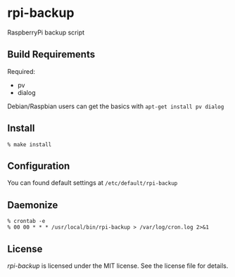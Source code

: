 rpi-backup
==========

RaspberryPi backup script


Build Requirements
------------------

Required:
* pv
* dialog

Debian/Raspbian users can get the basics with
`apt-get install pv dialog`


Install
-------

```
% make install
```


Configuration
-------------

You can found default settings at
`/etc/default/rpi-backup`


Daemonize
---------

```
% crontab -e
% 00 00 * * * /usr/local/bin/rpi-backup > /var/log/cron.log 2>&1
```


License
-------

*rpi-backup* is licensed under the MIT license. See the license file for details.
